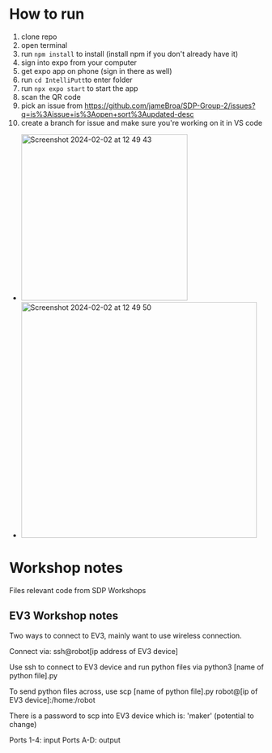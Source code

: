 # How to run
1. clone repo
2. open terminal
3. run `npm install` to install  (install npm if you don't already have it)
4. sign into expo from your computer
5. get expo app on phone (sign in there as well)
6. run `cd IntelliPutt`to enter folder
7. run `npx expo start` to start the app
8. scan the QR code
9. pick an issue from https://github.com/jameBroa/SDP-Group-2/issues?q=is%3Aissue+is%3Aopen+sort%3Aupdated-desc
10. create a branch for issue and make sure you're working on it in VS code
   * <img width="328" alt="Screenshot 2024-02-02 at 12 49 43" src="https://github.com/jameBroa/SDP-Group-2/assets/44908994/4e638dee-2780-445e-8859-27d12f5a4ad1">
   * <img width="465" alt="Screenshot 2024-02-02 at 12 49 50" src="https://github.com/jameBroa/SDP-Group-2/assets/44908994/20c45bb3-11f0-403c-882f-d9832a7bdbfd">


# Workshop notes

Files relevant code from SDP Workshops

## EV3 Workshop notes
Two ways to connect to EV3, mainly want to use wireless connection.

Connect via: ssh@robot[ip address of EV3 device]

Use ssh to connect to EV3 device and run python files via python3 [name of python file].py

To send python files across, use scp [name of python file].py robot@[ip of EV3 device]:/home:/robot

There is a password to scp into EV3 device which is: 'maker' (potential to change)

Ports 1-4: input
Ports A-D: output
